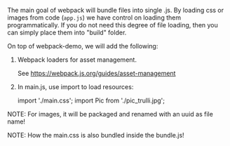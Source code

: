 The main goal of webpack will bundle files into single .js.
By loading css or images from code (`app.js`) we have control
on loading them programmatically. If you do not need this degree
of file loading, then you can simply place them into "build" folder.

On top of webpack-demo, we will add the following:

1. Webpack loaders for asset management.

    See https://webpack.js.org/guides/asset-management

2. In main.js, use import to load resources:

    import './main.css';
    import Pic from './pic_trulli.jpg';

NOTE: For images, it will be packaged and renamed with an uuid as file name!

NOTE: How the main.css is also bundled inside the bundle.js!
